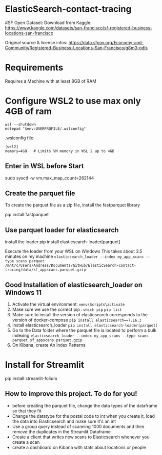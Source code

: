 # ElasticSearch-contact-tracing

#SF Open Dataset:
Download from Kaggle: https://www.kaggle.com/datasets/san-francisco/sf-registered-business-locations-san-francisco

Original source & license infos: https://data.sfgov.org/Economy-and-Community/Registered-Business-Locations-San-Francisco/g8m3-pdis

# Requirements
Requires a Machine with at least 8GB of RAM

# Configure WSL2 to use max only 4GB of ram
```
wsl --shutdown
notepad "$env:USERPROFILE/.wslconfig"
```
.wslconfig file:
```
[wsl2]
memory=4GB   # Limits VM memory in WSL 2 up to 4GB
```

## Enter in WSL before Start
sudo sysctl -w vm.max_map_count=262144

## Create the parquet file

To create the parquet file as a zip file, install the fastparquet library

pip install fastparquet

## Use parquet loader for elasticsearch
install the loader
pip install elasticsearch-loader[parquet]

Execute the loader from your WSL on Windows
This takes about 3.5 minutes on my machine
```elasticsearch_loader --index my_app_scans --type scans parquet /mnt/c/Users/Andreas/Documents/GitHub/ElasticSearch-contact-tracing/data/sf_appscans.parquet.gzip```

## Good Installation of elasticsearch_loader on Windows 11

1. Activate the virtual environment:
```venv\Scripts\activate```
2. Make sure we use the correct pip :
```which pip```
```pip list```
3. Make sure to install the version of elasticsearch corresponds to the version of docker-compose
```pip install elasticsearch==7.16.3```
4. Install elasticsearch_loader
```pip install elasticsearch-loader[parquet]```
5. Go to the Data folder where the parquet file is located to perform a bulk indexing
```elasticsearch_loader --index my_app_scans --type scans parquet sf_appscans.parquet.gzip```
6. On Kibana, create An Index Patterns

# Install for Streamlit
pip install streamlit-folium

## How to improve this project. To do for you!
- before creating the parquet file, change the data types of the dataframe so that they fit
- Change the datatype for the postal code to int when you create it, load the data into Elasticsearch and make sure it's an int
- Use a group query instead of scanning 1000 documents and then remove the duplicates in the Streamlit Dataframe
- Create a client that writes new scans to Elasticsearch whenever you create a scan
- create a dashboard on Kibana with stats about locations or people

